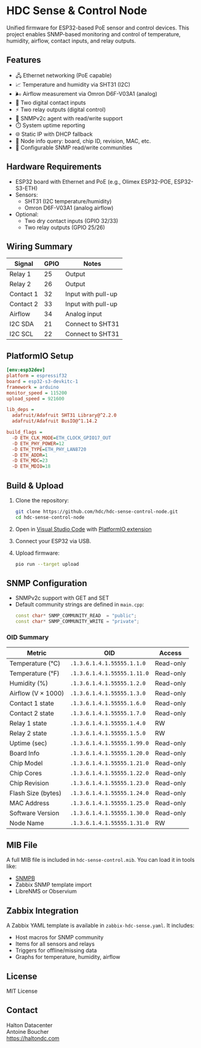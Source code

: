 # HDC Sense & Control Node

Unified firmware for ESP32-based PoE sensor and control devices. This project enables SNMP-based monitoring and control of temperature, humidity, airflow, contact inputs, and relay outputs.

## Features

- 🖧 Ethernet networking (PoE capable)
- 📈 Temperature and humidity via SHT31 (I2C)
- 🌬️ Airflow measurement via Omron D6F-V03A1 (analog)
- 🔌 Two digital contact inputs
- ⚡ Two relay outputs (digital control)
- 📡 SNMPv2c agent with read/write support
- ⏱️ System uptime reporting
- 🌐 Static IP with DHCP fallback
- 🧠 Node info query: board, chip ID, revision, MAC, etc.
- 🔐 Configurable SNMP read/write communities

## Hardware Requirements

- ESP32 board with Ethernet and PoE (e.g., Olimex ESP32-POE, ESP32-S3-ETH)
- Sensors:
  - SHT31 (I2C temperature/humidity)
  - Omron D6F-V03A1 (analog airflow)
- Optional:
  - Two dry contact inputs (GPIO 32/33)
  - Two relay outputs (GPIO 25/26)

## Wiring Summary

| Signal        | GPIO | Notes                     |
|---------------|------|---------------------------|
| Relay 1       | 25   | Output                    |
| Relay 2       | 26   | Output                    |
| Contact 1     | 32   | Input with pull-up        |
| Contact 2     | 33   | Input with pull-up        |
| Airflow       | 34   | Analog input              |
| I2C SDA       | 21   | Connect to SHT31          |
| I2C SCL       | 22   | Connect to SHT31          |

## PlatformIO Setup

```ini
[env:esp32dev]
platform = espressif32
board = esp32-s3-devkitc-1
framework = arduino
monitor_speed = 115200
upload_speed = 921600

lib_deps =
  adafruit/Adafruit SHT31 Library@^2.2.0
  adafruit/Adafruit BusIO@^1.14.2

build_flags =
  -D ETH_CLK_MODE=ETH_CLOCK_GPIO17_OUT
  -D ETH_PHY_POWER=12
  -D ETH_TYPE=ETH_PHY_LAN8720
  -D ETH_ADDR=1
  -D ETH_MDC=23
  -D ETH_MDIO=18
```

## Build & Upload

1. Clone the repository:
    ```bash
    git clone https://github.com/hdc/hdc-sense-control-node.git
    cd hdc-sense-control-node
    ```

2. Open in [Visual Studio Code](https://code.visualstudio.com) with [PlatformIO extension](https://platformio.org/install/ide?install=vscode)

3. Connect your ESP32 via USB.

4. Upload firmware:
    ```bash
    pio run --target upload
    ```

## SNMP Configuration

- SNMPv2c support with GET and SET
- Default community strings are defined in `main.cpp`:
  ```cpp
  const char* SNMP_COMMUNITY_READ  = "public";
  const char* SNMP_COMMUNITY_WRITE = "private";
  ```

### OID Summary

| Metric             | OID                       | Access    |
|--------------------|---------------------------|-----------|
| Temperature (°C)    | `.1.3.6.1.4.1.55555.1.1.0` | Read-only |
| Temperature (°F)    | `.1.3.6.1.4.1.55555.1.11.0`| Read-only |
| Humidity (%)        | `.1.3.6.1.4.1.55555.1.2.0` | Read-only |
| Airflow (V × 1000)  | `.1.3.6.1.4.1.55555.1.3.0` | Read-only |
| Contact 1 state     | `.1.3.6.1.4.1.55555.1.6.0` | Read-only |
| Contact 2 state     | `.1.3.6.1.4.1.55555.1.7.0` | Read-only |
| Relay 1 state       | `.1.3.6.1.4.1.55555.1.4.0` | RW        |
| Relay 2 state       | `.1.3.6.1.4.1.55555.1.5.0` | RW        |
| Uptime (sec)        | `.1.3.6.1.4.1.55555.1.99.0`| Read-only |
| Board Info          | `.1.3.6.1.4.1.55555.1.20.0`| Read-only |
| Chip Model          | `.1.3.6.1.4.1.55555.1.21.0`| Read-only |
| Chip Cores          | `.1.3.6.1.4.1.55555.1.22.0`| Read-only |
| Chip Revision       | `.1.3.6.1.4.1.55555.1.23.0`| Read-only |
| Flash Size (bytes)  | `.1.3.6.1.4.1.55555.1.24.0`| Read-only |
| MAC Address         | `.1.3.6.1.4.1.55555.1.25.0`| Read-only |
| Software Version    | `.1.3.6.1.4.1.55555.1.30.0`| Read-only |
| Node Name           | `.1.3.6.1.4.1.55555.1.31.0`| RW        |

## MIB File

A full MIB file is included in `hdc-sense-control.mib`. You can load it in tools like:

- [SNMPB](https://sourceforge.net/projects/snmpb/)
- Zabbix SNMP template import
- LibreNMS or Observium

## Zabbix Integration

A Zabbix YAML template is available in `zabbix-hdc-sense.yaml`. It includes:

- Host macros for SNMP community
- Items for all sensors and relays
- Triggers for offline/missing data
- Graphs for temperature, humidity, airflow

## License

MIT License

## Contact

Halton Datacenter  
Antoine Boucher  
https://haltondc.com  
